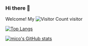 ### Hi there 👋

<!--
**csuer411/csuer411** is a ✨ _special_ ✨ repository because its `README.md` (this file) appears on your GitHub profile.

Here are some ideas to get you started:

- 🔭 I’m currently working on ...
- 🌱 I’m currently learning ...
- 👯 I’m looking to collaborate on ...
- 🤔 I’m looking for help with ...
- 💬 Ask me about ...
- 📫 How to reach me: ...
- 😄 Pronouns: ...
- ⚡ Fun fact: ...
-->
Welcome! My ![Visitor Count](https://profile-counter.glitch.me/csuer411/count.svg) visitor

[![Top Langs](https://github-readme-stats.vercel.app/api/top-langs/?username=csuer411&layout=compact)](https://github.com/csuer411/github-readme-stats)

[![mico's GitHub stats](https://github-readme-stats.vercel.app/api?username=csuer411&show_icons=true&theme=dracula)](https://github.com/csuer411/github-readme-stats)

